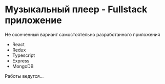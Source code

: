 # Музыкальный плеер - Fullstack приложение
Не оконченный вариант самостоятельно разработанного приложения
 * React
 * Redux
 * Typescript
 * Express
 * MongoDB

Работы ведутся...
